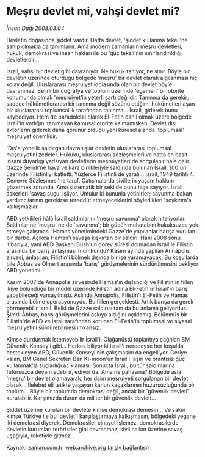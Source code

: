 # Meşru devlet mi, vahşi devlet mi?

*İhsan Dağı 2008.03.04*

<tr><td class="metin" colspan="2" style="padding-top: 20px; padding-left: 5px; padding-right: 10px;">Devletin doğasında şiddet vardır. Hatta devlet, 'şiddet kullanma tekeli'ne sahip olmakla da tanımlanır. Ama modern zamanların meşru devletleri, hukuk, demokrasi ve insan hakları ile bu 'güç tekeli'nin sınırlandırıldığı devletlerdir...</td></tr><tr><td class="metin" colspan="2" style="padding-top: 20px; padding-left: 5px; padding-right: 10px;"><p>İsrail, vahşi bir devlet gibi davranıyor. Ne hukuk tanıyor, ne sınır. Böyle bir devletin üzerinde oturduğu bölgede 'meşru' bir devlet olarak algılanması hiç kolay değil. Uluslararası meşruiyet iddiasında olan bir devlet böyle davranmaz. Belirli bir coğrafya ve toplum üzerinde 'egemen' bir otorite konumunda olmak 'meşruiyet'in yeterli şartı değildir. Tanınma da gerekir; sadece hükümetlerarası bir tanınma değil sözünü ettiğim, hükümetleri aşan bir uluslararası toplumsallık tarafından tanınma... İsrail, giderek bunu kaybediyor. Hem de paradoksal olarak El-Fetih dahil olmak üzere bölgede İsrail'in varlığını tanımayan kamusal otorite kalmamışken. Devlet dışı aktörlerin giderek daha görünür olduğu yeni küresel alanda 'toplumsal' meşruiyet önemlidir. 
<p>'Dış'a yönelik saldırgan davranışlar devletin uluslararası toplumsal meşruiyetini zedeler. Hukuku, uluslararası sözleşmeleri ve hatta en basit insanî duyarlığı yadsıyan devletlerin meşruiyetleri de sorgulanır hale gelir. Gazze Şeridi'ne hava ve kara birlikleriyle saldırıda bulunan İsrail, 100'ün üzerinde Filistinliyi katletti. Yüzlerce Filistinli de yaralı... İsrail, 1949 tarihli 4. Cenevre Sözleşmesi'ne taraf. Çatışmalarda sivillerin yaşam hakkını gözetmek zorunda. Ama sistematik bir şekilde bunu hiçe sayıyor. İsrail askerleri 'savaş suçu' işliyor. Umulur ki bununla yetinirler; savunma bakan yardımcılarının gerekirse tereddüt etmeyeceklerini söyledikleri 'soykırım'a kalkışmazlar. 
<p>ABD yetkilileri hâlâ İsrail saldırılarını 'meşru savunma' olarak niteliyorlar. Saldırılar ne 'meşru' ne de 'savunma'; bir gücün muhatabını hukuksuzca yok etmeye çalışması. Hamas yönetimindeki Gazze'de yapılanlar barışa vurulan bir darbe. Açıkça Hamas'ı savaşa kışkırtan bir saldırı. Hani 2008 sonu itibarıyla, yani ABD Başkanı Bush'un görev süresi dolmadan İsrail'le Filistin arasında bir barış anlaşması mümkündü? Kasım ayında yapılan Annapolis zirvesi, anlaşılan, Filistin'i bölmek dışında bir işe yaramayacak. Bu koşullarda bile Abbas ve Olmert arasında 'barış' görüşmelerinin sürdürülmesini bekliyor ABD yönetimi. 
<p>Kasım 2007'de Annapolis zirvesinde Hamas'ın dışlandığı ve Filistin'in fiilen ikiye bölündüğü bir model üzerinde Filistin adına El-Fetih'in İsrail'in barış yapabileceği varsayılmıştı. Aslında Annapolis, Filistin'i El-Fetih ve Hamas arasında bölme operasyonuydu. Bu fiilen gerçekleşti. Artık barışa da gerek görmeyebilir İsrail. Belki de Gazze saldırısı tam da bu anlama geliyordur. Şimdi Abbas, barış görüşmelerini askıya aldığını açıklamış. Bölünmüş bir Filistin'de ABD ve İsrail tarafından korunan El-Fetih'in toplumsal ve siyasal meşruiyetini sürdürebilmesi imkansız.
<p>Kimse durdurmak istemeyebilir İsrail'i. Olağanüstü toplantıya çağrılan BM Güvenlik Konsey'i gibi... Herkes biliyor ki İsrail'i neredeyse her koşulda destekleyen ABD, Güvenlik Konseyi'nin çalışmasını da engelliyor. Geriye kalan, BM Genel Sekreteri Ban Ki-moon'un İsrail'i 'aşırı ve orantısız güç kullanmak'la suçladığı açıklaması. Sonuçta İsrail, bu tür saldırılarına fütursuzca devam edebilir, ediyor da. Ama ne pahasına? Bölgede asla 'meşru' bir devlet olamayarak, her daim meşruiyeti sorgulanan bir devlet olarak... İlelebet eli tetikte yaşayan kanun kaçaklarının huzursuzluğunda bir toplum... Böyle bir toplumda demokrasi değil, ancak bir 'güvenlik devleti' kurulabilir. Karşımızda duran da militer bir güvenlik devleti...
<p>Şiddet üzerine kurulan bir devlete kimse demokrasi demesin... Ve sakın kimse Türkiye ile bu 'devlet'i karşılaştırmaya kalkışmasın, bölgedeki yegane iki demokrasi diyerek. Demokrasiler cinayet işlemez, demokrasilerde devletin kurumları teröristler gibi davranmaz, sivil halkın üzerine savaş uçağıyla, roketiyle gitmez...<br/></p></p></p></p></p></p></td></tr>

Kaynak: [zaman.com.tr](http://zaman.com.tr/yazar.do?yazino=659868), [web.archive.org (arşiv bağlantısı)](http://web.archive.org/web/20080423051347/http://www.zaman.com.tr:80/yazar.do?yazino=659868)

